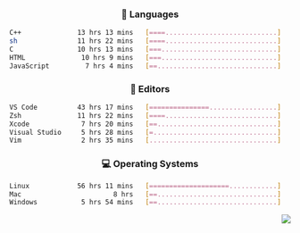 <!--
<p align="center">
  <img height="50" src="https://cdn.simpleicons.org/c/81c8be" title="clang" alt="clang">
  <img height="50" src="https://cdn.simpleicons.org/c++/81c8be" title="cpp" alt="cpp">
  <img height="50" src="https://cdn.simpleicons.org/arm/81c8be" title="arm" alt="arm">
  <img height="50" src="https://cdn.simpleicons.org/stmicroelectronics/81c8be" title="stmicroelectronics" alt="stmicroelectronics">
  <img height="50" src="https://cdn.simpleicons.org/raspberrypi/81c8be" title="raspberrypi" alt="raspberrypi">
  <img height="50" src="https://cdn.simpleicons.org/cmake/81c8be" title="cmake" alt="cmake">
  <img height="50" src="https://cdn.simpleicons.org/gnubash/81c8be" title="gnubash" alt="gnubash">
</p>
-->

<!--START_SECTION:wakatime_gen-->
<div align="center">

### :hammer: Languages

```sh
C++              13 hrs 13 mins   [====............................]    18.86%
sh               11 hrs 22 mins   [====............................]    16.22%
C                10 hrs 13 mins   [===.............................]    14.58%
HTML              10 hrs 9 mins   [===.............................]    14.48%
JavaScript         7 hrs 4 mins   [==..............................]    10.09%
```

</div>

<div align="center">

### :floppy_disk: Editors

```sh
VS Code          43 hrs 17 mins   [===============.................]    61.76%
Zsh              11 hrs 22 mins   [====............................]    16.22%
Xcode             7 hrs 20 mins   [==..............................]    10.47%
Visual Studio     5 hrs 28 mins   [=...............................]     7.80%
Vim               2 hrs 35 mins   [................................]     3.70%
```

</div>

<div align="center">

### :computer: Operating Systems

```sh
Linux            56 hrs 11 mins   [====================............]    80.15%
Mac                       8 hrs   [==..............................]    11.43%
Windows           5 hrs 54 mins   [==..............................]     8.43%
```

</div>


<!--END_SECTION:wakatime_gen-->

<div align="right">

[![](https://komarev.com/ghpvc/?username=luswdev&color=283044&style=for-the-badge&label=visiters)](https://github.com/luswdev)

</div>
